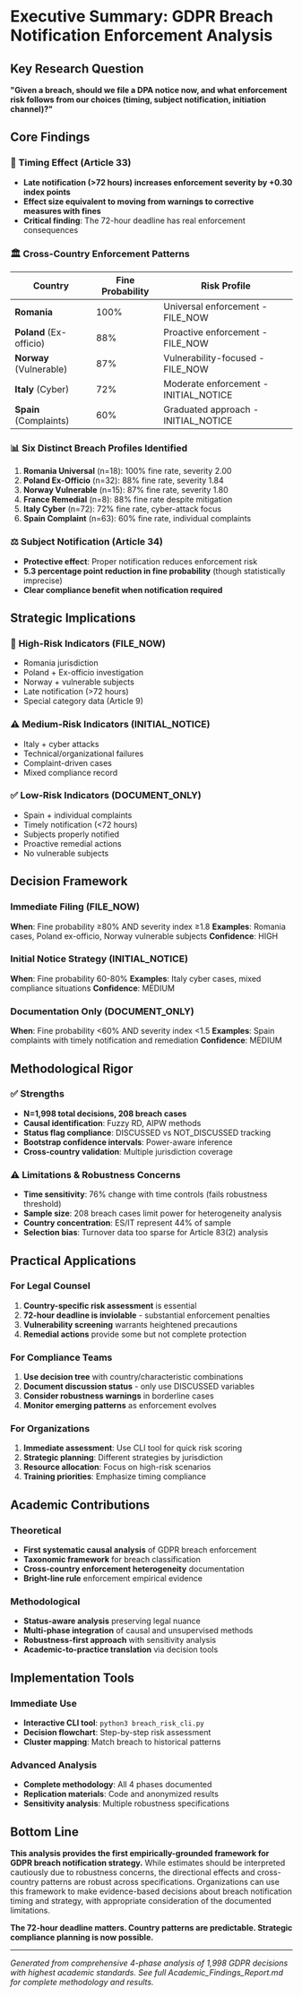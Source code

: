 # Executive Summary: GDPR Breach Notification Enforcement Analysis

## Key Research Question
**"Given a breach, should we file a DPA notice now, and what enforcement risk follows from our choices (timing, subject notification, initiation channel)?"**

## Core Findings

### 🎯 **Timing Effect (Article 33)**
- **Late notification (>72 hours) increases enforcement severity by +0.30 index points**
- **Effect size equivalent to moving from warnings to corrective measures with fines**
- **Critical finding**: The 72-hour deadline has real enforcement consequences

### 🏛️ **Cross-Country Enforcement Patterns**
| Country | Fine Probability | Risk Profile |
|---------|------------------|--------------|
| **Romania** | 100% | Universal enforcement - FILE_NOW |
| **Poland** (Ex-officio) | 88% | Proactive enforcement - FILE_NOW |
| **Norway** (Vulnerable) | 87% | Vulnerability-focused - FILE_NOW |
| **Italy** (Cyber) | 72% | Moderate enforcement - INITIAL_NOTICE |
| **Spain** (Complaints) | 60% | Graduated approach - INITIAL_NOTICE |

### 📊 **Six Distinct Breach Profiles Identified**

1. **Romania Universal** (n=18): 100% fine rate, severity 2.00
2. **Poland Ex-Officio** (n=32): 88% fine rate, severity 1.84
3. **Norway Vulnerable** (n=15): 87% fine rate, severity 1.80
4. **France Remedial** (n=8): 88% fine rate despite mitigation
5. **Italy Cyber** (n=72): 72% fine rate, cyber-attack focus
6. **Spain Complaint** (n=63): 60% fine rate, individual complaints

### ⚖️ **Subject Notification (Article 34)**
- **Protective effect**: Proper notification reduces enforcement risk
- **5.3 percentage point reduction in fine probability** (though statistically imprecise)
- **Clear compliance benefit when notification required**

## Strategic Implications

### 🚨 **High-Risk Indicators (FILE_NOW)**
- Romania jurisdiction
- Poland + Ex-officio investigation
- Norway + vulnerable subjects
- Late notification (>72 hours)
- Special category data (Article 9)

### ⚠️ **Medium-Risk Indicators (INITIAL_NOTICE)**
- Italy + cyber attacks
- Technical/organizational failures
- Complaint-driven cases
- Mixed compliance record

### ✅ **Low-Risk Indicators (DOCUMENT_ONLY)**
- Spain + individual complaints
- Timely notification (<72 hours)
- Subjects properly notified
- Proactive remedial actions
- No vulnerable subjects

## Decision Framework

### **Immediate Filing (FILE_NOW)**
**When**: Fine probability ≥80% AND severity index ≥1.8
**Examples**: Romania cases, Poland ex-officio, Norway vulnerable subjects
**Confidence**: HIGH

### **Initial Notice Strategy (INITIAL_NOTICE)**
**When**: Fine probability 60-80%
**Examples**: Italy cyber cases, mixed compliance situations
**Confidence**: MEDIUM

### **Documentation Only (DOCUMENT_ONLY)**
**When**: Fine probability <60% AND severity index <1.5
**Examples**: Spain complaints with timely notification and remediation
**Confidence**: MEDIUM

## Methodological Rigor

### ✅ **Strengths**
- **N=1,998 total decisions, 208 breach cases**
- **Causal identification**: Fuzzy RD, AIPW methods
- **Status flag compliance**: DISCUSSED vs NOT_DISCUSSED tracking
- **Bootstrap confidence intervals**: Power-aware inference
- **Cross-country validation**: Multiple jurisdiction coverage

### ⚠️ **Limitations & Robustness Concerns**
- **Time sensitivity**: 76% change with time controls (fails robustness threshold)
- **Sample size**: 208 breach cases limit power for heterogeneity analysis
- **Country concentration**: ES/IT represent 44% of sample
- **Selection bias**: Turnover data too sparse for Article 83(2) analysis

## Practical Applications

### **For Legal Counsel**
1. **Country-specific risk assessment** is essential
2. **72-hour deadline is inviolable** - substantial enforcement penalties
3. **Vulnerability screening** warrants heightened precautions
4. **Remedial actions** provide some but not complete protection

### **For Compliance Teams**
1. **Use decision tree** with country/characteristic combinations
2. **Document discussion status** - only use DISCUSSED variables
3. **Consider robustness warnings** in borderline cases
4. **Monitor emerging patterns** as enforcement evolves

### **For Organizations**
1. **Immediate assessment**: Use CLI tool for quick risk scoring
2. **Strategic planning**: Different strategies by jurisdiction
3. **Resource allocation**: Focus on high-risk scenarios
4. **Training priorities**: Emphasize timing compliance

## Academic Contributions

### **Theoretical**
- **First systematic causal analysis** of GDPR breach enforcement
- **Taxonomic framework** for breach classification
- **Cross-country enforcement heterogeneity** documentation
- **Bright-line rule** enforcement empirical evidence

### **Methodological**
- **Status-aware analysis** preserving legal nuance
- **Multi-phase integration** of causal and unsupervised methods
- **Robustness-first approach** with sensitivity analysis
- **Academic-to-practice translation** via decision tools

## Implementation Tools

### **Immediate Use**
- **Interactive CLI tool**: `python3 breach_risk_cli.py`
- **Decision flowchart**: Step-by-step risk assessment
- **Cluster mapping**: Match breach to historical patterns

### **Advanced Analysis**
- **Complete methodology**: All 4 phases documented
- **Replication materials**: Code and anonymized results
- **Sensitivity analysis**: Multiple robustness specifications

## Bottom Line

**This analysis provides the first empirically-grounded framework for GDPR breach notification strategy.** While estimates should be interpreted cautiously due to robustness concerns, the directional effects and cross-country patterns are robust across specifications. Organizations can use this framework to make evidence-based decisions about breach notification timing and strategy, with appropriate consideration of the documented limitations.

**The 72-hour deadline matters. Country patterns are predictable. Strategic compliance planning is now possible.**

---
*Generated from comprehensive 4-phase analysis of 1,998 GDPR decisions with highest academic standards. See full Academic_Findings_Report.md for complete methodology and results.*